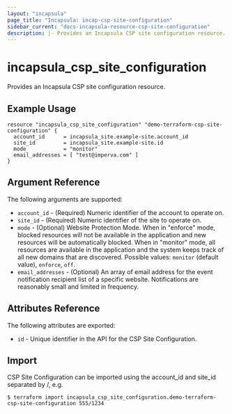 ```yaml
---
layout: "incapsula"
page_title: "Incapsula: incap-csp-site-configuration"
sidebar_current: "docs-incapsula-resource-csp-site-configuration"
description: |- Provides an Incapsula CSP site configuration resource.
---
```


# incapsula_csp_site_configuration

Provides an Incapsula CSP site configuration resource.

## Example Usage

```hcl
resource "incapsula_csp_site_configuration" "demo-terraform-csp-site-configuration" {
  account_id      = incapsula_site.example-site.account_id
  site_id         = incapsula_site.example-site.id
  mode            = "monitor"
  email_addresses = [ "test@imperva.com" ]
}
```

## Argument Reference

The following arguments are supported:

* `account_id` - (Required) Numeric identifier of the account to operate on.
* `site_id` - (Required) Numeric identifier of the site to operate on.
* `mode` - (Optional) Website Protection Mode. When in "enforce" mode, blocked resources will not be available in the application and new resources will be automatically blocked. When in "monitor" mode, all resources are available in the application and the system keeps track of all new domains that are discovered.
  Possible values: `monitor` (default value), `enforce`, `off`.
* `email_addresses` -  (Optional) An array of email address for the event notification recipient list of a specific website. Notifications are reasonably small and limited in frequency.

## Attributes Reference

The following attributes are exported:

* `id` - Unique identifier in the API for the CSP Site Configuration.

## Import

CSP Site Configuration can be imported using the account_id and site_id separated by /, e.g.

```
$ terraform import incapsula_csp_site_configuration.demo-terraform-csp-site-configuration 555/1234
```
